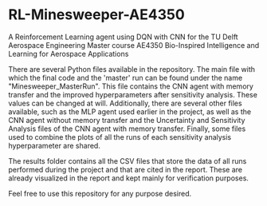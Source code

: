 # RL-Minesweeper-AE4350
A Reinforcement Learning agent using DQN with CNN for the TU Delft Aerospace Engineering Master course AE4350 Bio-Inspired Intelligence and Learning for Aerospace Applications

There are several Python files available in the repository. The main file with which the final code and the 'master' run can be found under the name "Minesweeper_MasterRun". This file contains the CNN agent with memory transfer and the improved hyperparameters after sensitivity analysis. These values can be changed at will.
Additionally, there are several other files available, such as the MLP agent used earlier in the project, as well as the CNN agent without memory transfer and the Uncertainty and Sensitivity Analysis files of the CNN agent with memory transfer. Finally, some files used to combine the plots of all the runs of each sensitivity analysis hyperparameter are shared.

The results folder contains all the CSV files that store the data of all runs performed during the project and that are cited in the report. These are already visualized in the report and kept mainly for verification purposes. 

Feel free to use this repository for any purpose desired.
